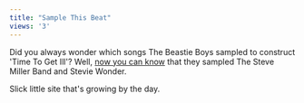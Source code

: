 ```yaml
---
title: "Sample This Beat"
views: '3'
---
```

<p>Did you always wonder which songs The Beastie Boys sampled to construct 'Time To Get Ill'?  Well, <a href="http://slicks.ulyssis.org/coverdb/song/14950.html">now you can know</a> that they sampled The Steve Miller Band and Stevie Wonder.</p>
<p>Slick little site that's growing by the day.</p>
